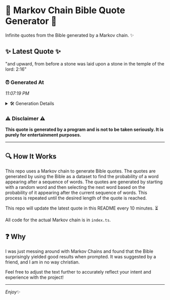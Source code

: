 # 📖 Markov Chain Bible Quote Generator 📖

Infinite quotes from the Bible generated by a Markov chain. ✨

## ✨ Latest Quote ✨
"and upward, from before a stone was laid upon a stone in the temple of the lord: 2:16"

### ⏰ Generated At
*11:07:19 PM*

<details>
    <summary>🛠️ Generation Details</summary>
    <p>
        <strong>🌱 Seed:</strong> and<br>
        <strong>🔄 Iterations:</strong> 17<br>
        <strong>📜 Context History:</strong><br>[ and ]: upward,<br>[ and, upward, ]: from<br>[ and, upward,, from ]: before<br>[ and, upward,, from, before ]: a<br>[ and, upward,, from, before, a ]: stone<br>[ and, upward,, from, before, a, stone ]: was<br>[ upward,, from, before, a, stone, was ]: laid<br>[ from, before, a, stone, was, laid ]: upon<br>[ before, a, stone, was, laid, upon ]: a<br>[ a, stone, was, laid, upon, a ]: stone<br>[ stone, was, laid, upon, a, stone ]: in<br>[ was, laid, upon, a, stone, in ]: the<br>[ laid, upon, a, stone, in, the ]: temple<br>[ upon, a, stone, in, the, temple ]: of<br>[ a, stone, in, the, temple, of ]: the<br>[ stone, in, the, temple, of, the ]: lord:<br>[ in, the, temple, of, the, lord: ]: 2:16<br>
    </p>
</details>

### ⚠️ Disclaimer ⚠️
**This quote is generated by a program and is not to be taken seriously. It is purely for entertainment purposes.**

---

## 🔍 How It Works

This repo uses a Markov chain to generate Bible quotes. The quotes are generated by using the Bible as a dataset to find the probability of a word appearing after a sequence of words. The quotes are generated by starting with a random word and then selecting the next word based on the probability of it appearing after the current sequence of words. This process is repeated until the desired length of the quote is reached.

This repo will update the latest quote in this README every 10 minutes. ⏳

All code for the actual Markov chain is in `index.ts`.

## ❓ Why

I was just messing around with Markov Chains and found that the Bible surprisingly yielded good results when prompted. 
It was suggested by a friend, and I am in no way christian.

Feel free to adjust the text further to accurately reflect your intent and experience with the project!

---

*Enjoy*✨
